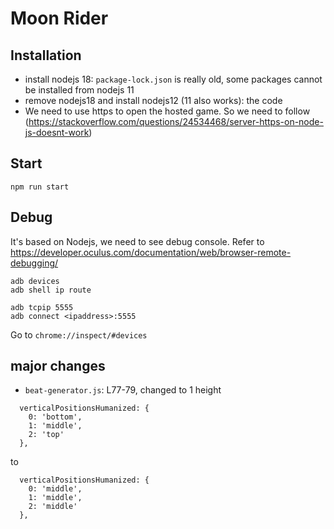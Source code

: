# Moon Rider

## Installation

- install nodejs 18: ```package-lock.json``` is really old, some packages cannot be installed from nodejs 11
- remove nodejs18 and install nodejs12 (11 also works): the code 
- We need to use https to open the hosted game. So we need to follow (https://stackoverflow.com/questions/24534468/server-https-on-node-js-doesnt-work)

## Start

```
npm run start
```
## Debug
It's based on Nodejs, we need to see debug console. Refer to https://developer.oculus.com/documentation/web/browser-remote-debugging/

```
adb devices
adb shell ip route

adb tcpip 5555
adb connect <ipaddress>:5555
```

Go to ``chrome://inspect/#devices``


## major changes
- ```beat-generator.js```: L77-79, changed to 1 height
```
  verticalPositionsHumanized: {
    0: 'bottom',
    1: 'middle',
    2: 'top'
  },
```
to
```
  verticalPositionsHumanized: {
    0: 'middle',
    1: 'middle',
    2: 'middle'
  },
```